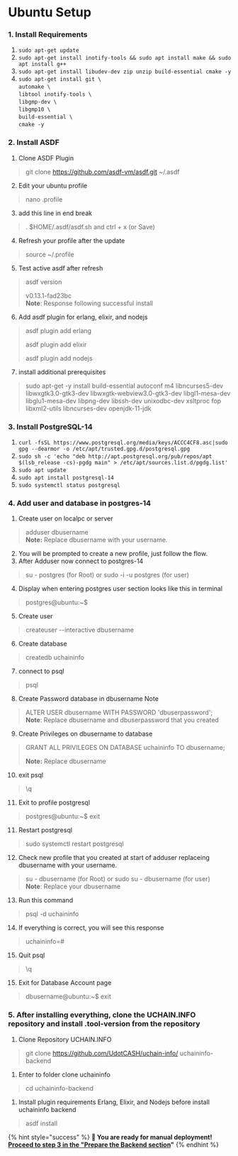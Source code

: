 # Ubuntu Setup

### 1. Install Requirements

1. `sudo apt-get update`
2. `sudo apt-get install inotify-tools && sudo apt install make && sudo apt install g++`
3. `sudo apt-get install libudev-dev zip unzip build-essential cmake -y`
4. `sudo apt-get install git \`\
   `automake \`\
   `libtool inotify-tools \`\
   `libgmp-dev \`\
   `libgmp10 \`\
   `build-essential \`\
   `cmake -y`

### 2. Install ASDF

1. Clone ASDF Plugin

> git clone https://github.com/asdf-vm/asdf.git \~/.asdf

2. Edit your ubuntu profile

> nano .profile

3. add this line in end break

> . $HOME/.asdf/asdf.sh and ctrl + x (or Save)

4. Refresh your profile after the update

> source \~/.profile

5. Test active asdf after refresh

> asdf version
>
> v0.13.1-fad23bc\
> **Note**: Response following successful install

6. Add asdf plugin for erlang, elixir, and nodejs

> asdf plugin add erlang
>
> asdf plugin add elixir
>
> asdf plugin add nodejs

7. install additional prerequisites

> sudo apt-get -y install build-essential autoconf m4 libncurses5-dev libwxgtk3.0-gtk3-dev libwxgtk-webview3.0-gtk3-dev libgl1-mesa-dev libglu1-mesa-dev libpng-dev libssh-dev unixodbc-dev xsltproc fop libxml2-utils libncurses-dev openjdk-11-jdk

### 3. Install PostgreSQL-14

1. `curl -fsSL https://www.postgresql.org/media/keys/ACCC4CF8.asc|sudo gpg --dearmor -o /etc/apt/trusted.gpg.d/postgresql.gpg`
2. `sudo sh -c 'echo "deb http://apt.postgresql.org/pub/repos/apt $(lsb_release -cs)-pgdg main" > /etc/apt/sources.list.d/pgdg.list'`
3. `sudo apt update`
4. `sudo apt install postgresql-14`
5. `sudo systemctl status postgresql`

### 4. Add user and database in postgres-14

1. Create user on localpc or server

> adduser dbusername\
> **Note:** Replace dbusername with your username.

2. You will be prompted to create a new profile, just follow the flow.
3. After Adduser now connect to postgres-14

> &#x20;su - postgres (for Root) or sudo -i -u postgres (for user)

4. Display when entering postgres user section looks like this in terminal

> postgres@ubuntu:\~$

5. Create user

> createuser --interactive dbusername

6. Create database

> createdb uchaininfo

7. connect to psql

> psql

8. Create Password database in dbusername Note

> ALTER USER dbusername WITH PASSWORD 'dbuserpassword'; \
> **Note**: Replace dbusername and dbuserpassword that you created

9. Create Privileges on dbusername to database

> GRANT ALL PRIVILEGES ON DATABASE uchaininfo TO dbusername;&#x20;
>
> **Note:** Replace dbusername

10. exit psql

> \q

11. Exit to profile postgresql

> postgres@ubuntu:\~$ exit

11. Restart postgresql

> sudo systemctl restart postgresql

12. Check new profile that you created at start of adduser replaceing dbusername with your username.

> su - dbusername (for Root) or sudo su - dbusername (for user)\
> **Note**: Replace your dbusername

13. Run this command

> &#x20;psql -d uchaininfo

14. If everything is correct, you will see this response&#x20;

> &#x20;uchaininfo=#

15. Quit psql

> \q

15. Exit for Database Account page

> dbusername@ubuntu:\~$ exit

### 5. After installing everything, clone the UCHAIN.INFO repository and install .tool-version from the repository

1. Clone Repository UCHAIN.INFO

> git clone https://github.com/UdotCASH/uchain-info/ uchaininfo-backend

1. Enter to folder clone uchaininfo

> cd uchaininfo-backend

1. Install plugin requirements Erlang, Elixir, and Nodejs before install uchaininfo backend

> asdf install

{% hint style="success" %}
**🎉 You are ready for manual deployment!** [**Proceed to step 3 in the "Prepare the Backend section**](./#1.-prepare-the-backend)**"**
{% endhint %}

